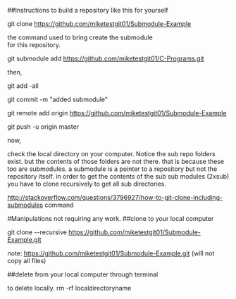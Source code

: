 ##Instructions to build a repository like this for yourself

git clone https://github.com/miketestgit01/Submodule-Example

the command used to bring create the submodule     
for this repository.

git submodule add https://github.com/miketestgit01/C-Programs.git




then,


git add -all 


git commit -m "added submodule"

git remote add origin https://github.com/miketestgit01/Submodule-Example

git push -u origin master

now,

check the local directory on your computer.
Notice the sub repo folders exist. but the contents of those folders are not there. that is because these too are submodules. a submodule is a pointer to a repository but not the repository itself. in order to get the contents of the sub sub modules (2xsub) you have to clone recursively to get all sub directories.

http://stackoverflow.com/questions/3796927/how-to-git-clone-including-submodules
command 

#Manipulations not requiring any work.
##clone to your local computer

git clone --recursive https://github.com/miketestgit01/Submodule-Example.git

note: https://github.com/miketestgit01/Submodule-Example.git
(will not copy all files)

##delete from your local computer through terminal

to delete locally.
rm -rf localdirectoryname
